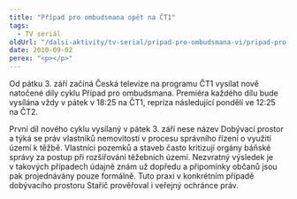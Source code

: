 ```yaml
---
title: "Případ pro ombudsmana opět na ČT1"
tags:
  - TV seriál
oldUrl: "/dalsi-aktivity/tv-serial/pripad-pro-ombudsmana-vi/pripad-pro-ombudsmana-opet-na-ct1/"
date: 2010-09-02
perex: "<p></p>"
---
```


<!-- imported from the old website -->

<p>Od pátku 3. září začíná Česká televize na programu ČT1 vysílat nově natočené díly cyklu Případ pro ombudsmana. Premiéra každého dílu bude vysílána vždy v pátek v 18:25 na ČT1, repríza následující pondělí ve 12:25 na ČT2.</p><p>První díl nového cyklu vysílaný v pátek 3. září nese název Dobývací prostor a týká se práv vlastníků nemovitostí v procesu správního řízení o využití území k těžbě. Vlastníci pozemků a staveb často kritizují orgány báňské správy za postup při rozšiřování těžebních území. Nezvratný výsledek je v takových případech údajně znám už dopředu a připomínky občanů jsou pak projednávány pouze formálně. Tuto praxi v konkrétním případě dobývacího prostoru Staříč prověřoval i veřejný ochránce práv.</p>
